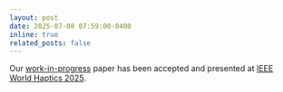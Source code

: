 ```yaml
---
layout: post
date: 2025-07-08 07:59:00-0400
inline: true
related_posts: false
---
```


Our [work-in-progress](https://arxiv.org/abs/2407.16206) paper has been accepted and presented at [IEEE World Haptics 2025](https://2025.worldhaptics.org/).